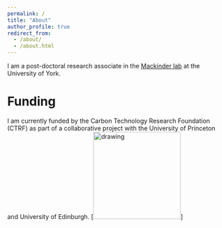 ```yaml
---
permalink: /
title: "About"
author_profile: true
redirect_from: 
  - /about/
  - /about.html
---
```


I am a post-doctoral research associate in the [Mackinder lab](https://mackinderlab.weebly.com/) at the University of York.

Funding
======
I am currently funded by the Carbon Technology Research Foundation (CTRF) as part of a collaborative project with the University of Princeton and University of Edinburgh.
[<img src="https://james-r-barrett.github.io/images/CTRF-Logo-White-Text.svg" alt="drawing" width="200"/>]
